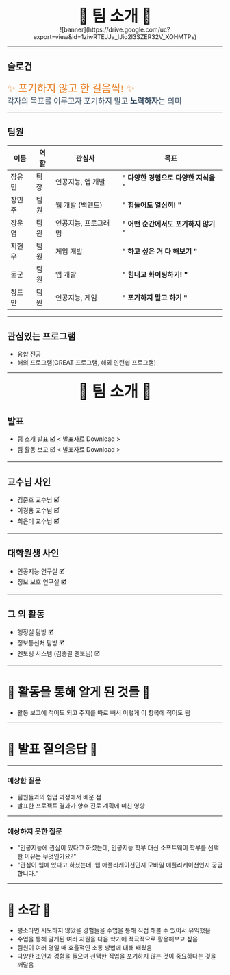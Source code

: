 <div align="center" style="font-size: 36px; font-weight: bold;">
💛 팀 소개 💛
</div>
<div align = "center">
![banner](https://drive.google.com/uc?export=view&id=1ziwRTEJJa_lJio2l3SZER32V_XOHMTPs)
</div>

---

## 슬로건
<link href="https://fonts.googleapis.com/css2?family=Playfair+Display&family=Roboto&family=Lobster&display=swap" rel="stylesheet">

<div style="font-family: 'Lobster', cursive; font-size: 24px; color: #e67e22;">
✨ 포기하지 않고 한 걸음씩! ✨
</div>

<div style="font-family: 'Roboto', sans-serif; font-size: 18px; color: #34495e;">
각자의 목표를 이루고자 포기하지 말고 <strong>노력하자</strong>는 의미
</div>


---

## 팀원
|  이름  | 역할 |       관심사        |                  목표                   |
|--------|------|---------------------|----------------------------------------|
| 장유민 | 팀장  |   인공지능, 앱 개발   | **" 다양한 경험으로 다양한 지식을 "** |
| 장민주 | 팀원  |   웹 개발 (백엔드)    |       **" 힘들어도 열심히! "**        |
| 장운영 | 팀원  | 인공지능, 프로그래밍  | **" 어떤 순간에서도 포기하지 않기 "**  |
| 지현우 | 팀원  |      게임 개발       |     **" 하고 싶은 거 다 해보기 "**     |
|  둘군  | 팀원  |       앱 개발        |      **" 힘내고 화이팅하기! "**       |
| 창드만 | 팀원  |    인공지능, 게임    |      **" 포기하지 말고 하기 "**        |  

---

## 관심있는 프로그램
- 융합 전공
- 해외 프로그램(GREAT 프로그램, 해외 인턴쉽 프로그램)

---

<div align="center" style="font-size: 36px; font-weight: bold;">
💛 팀 소개 💛
</div>

## 발표
- 팀 소개 발표 🗹  < 발표자료 Download >
- 팀 활동 보고 🗹  < 발표자료 Download >

---

## 교수님 사인
- 김준호 교수님 🗹 
- 이경용 교수님 🗹 
- 최은미 교수님 🗹 

---

## 대학원생 사인
- 인공지능 연구실 🗹 
- 정보 보호 연구실 🗹 

---

## 그 외 활동
- 행정실 탐방 🗹 
- 정보통신처 탐방 🗹 
- 멘토링 시스템 (김종필 멘토님) 🗹 

---

# 💛 활동을 통해 알게 된 것들 💛
- 활동 보고에 적어도 되고 주제를 따로 빼서 이렇게 이 항목에 적어도 됨

---

# 💛 발표 질의응답 💛

---

### 예상한 질문
- 팀원들과의 협업 과정에서 배운 점
- 발표한 프로젝트 결과가 향후 진로 계획에 미친 영향

---

### 예상하지 못한 질문
- "인공지능에 관심이 있다고 하셨는데, 인공지능 학부 대신 소프트웨어 학부를 선택한 이유는 무엇인가요?"
- "관심이 웹에 있다고 하셨는데, 웹 애플리케이션인지 모바일 애플리케이션인지 궁금합니다."

---

# 💛 소감 💛
- 평소라면 시도하지 않았을 경험들을 수업을 통해 직접 해볼 수 있어서 유익했음
- 수업을 통해 알게된 여러 지원을 다음 학기에 적극적으로 활용해보고 싶음
- 팀원이 여러 명일 때 효율적인 소통 방법에 대해 배웠음
- 다양한 조언과 경험을 들으며 선택한 직업을 포기하지 않는 것이 중요하다는 것을 깨달음

